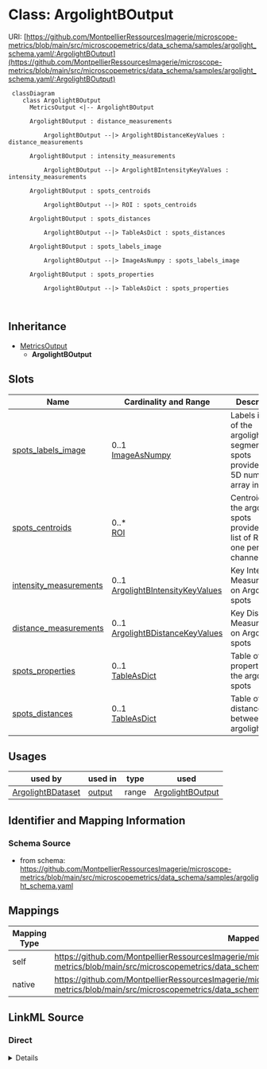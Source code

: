 # Class: ArgolightBOutput



URI: [https://github.com/MontpellierRessourcesImagerie/microscope-metrics/blob/main/src/microscopemetrics/data_schema/samples/argolight_schema.yaml/:ArgolightBOutput](https://github.com/MontpellierRessourcesImagerie/microscope-metrics/blob/main/src/microscopemetrics/data_schema/samples/argolight_schema.yaml/:ArgolightBOutput)




```mermaid
 classDiagram
    class ArgolightBOutput
      MetricsOutput <|-- ArgolightBOutput
      
      ArgolightBOutput : distance_measurements
        
          ArgolightBOutput --|> ArgolightBDistanceKeyValues : distance_measurements
        
      ArgolightBOutput : intensity_measurements
        
          ArgolightBOutput --|> ArgolightBIntensityKeyValues : intensity_measurements
        
      ArgolightBOutput : spots_centroids
        
          ArgolightBOutput --|> ROI : spots_centroids
        
      ArgolightBOutput : spots_distances
        
          ArgolightBOutput --|> TableAsDict : spots_distances
        
      ArgolightBOutput : spots_labels_image
        
          ArgolightBOutput --|> ImageAsNumpy : spots_labels_image
        
      ArgolightBOutput : spots_properties
        
          ArgolightBOutput --|> TableAsDict : spots_properties
        
      
```





## Inheritance
* [MetricsOutput](MetricsOutput.md)
    * **ArgolightBOutput**



## Slots

| Name | Cardinality and Range | Description | Inheritance |
| ---  | --- | --- | --- |
| [spots_labels_image](spots_labels_image.md) | 0..1 <br/> [ImageAsNumpy](ImageAsNumpy.md) | Labels image of the argolight segmented spots provided as a 5D numpy array in... | direct |
| [spots_centroids](spots_centroids.md) | 0..* <br/> [ROI](ROI.md) | Centroids of the argolight spots provided as a list of ROIs, one per channel | direct |
| [intensity_measurements](intensity_measurements.md) | 0..1 <br/> [ArgolightBIntensityKeyValues](ArgolightBIntensityKeyValues.md) | Key Intensity Measurements on Argolight spots | direct |
| [distance_measurements](distance_measurements.md) | 0..1 <br/> [ArgolightBDistanceKeyValues](ArgolightBDistanceKeyValues.md) | Key Distance Measurements on Argolight spots | direct |
| [spots_properties](spots_properties.md) | 0..1 <br/> [TableAsDict](TableAsDict.md) | Table of properties of the argolight spots | direct |
| [spots_distances](spots_distances.md) | 0..1 <br/> [TableAsDict](TableAsDict.md) | Table of distances between argolight spots | direct |





## Usages

| used by | used in | type | used |
| ---  | --- | --- | --- |
| [ArgolightBDataset](ArgolightBDataset.md) | [output](output.md) | range | [ArgolightBOutput](ArgolightBOutput.md) |






## Identifier and Mapping Information







### Schema Source


* from schema: https://github.com/MontpellierRessourcesImagerie/microscope-metrics/blob/main/src/microscopemetrics/data_schema/samples/argolight_schema.yaml





## Mappings

| Mapping Type | Mapped Value |
| ---  | ---  |
| self | https://github.com/MontpellierRessourcesImagerie/microscope-metrics/blob/main/src/microscopemetrics/data_schema/samples/argolight_schema.yaml/:ArgolightBOutput |
| native | https://github.com/MontpellierRessourcesImagerie/microscope-metrics/blob/main/src/microscopemetrics/data_schema/samples/argolight_schema.yaml/:ArgolightBOutput |





## LinkML Source

<!-- TODO: investigate https://stackoverflow.com/questions/37606292/how-to-create-tabbed-code-blocks-in-mkdocs-or-sphinx -->

### Direct

<details>
```yaml
name: ArgolightBOutput
from_schema: https://github.com/MontpellierRessourcesImagerie/microscope-metrics/blob/main/src/microscopemetrics/data_schema/samples/argolight_schema.yaml
is_a: MetricsOutput
attributes:
  spots_labels_image:
    name: spots_labels_image
    description: Labels image of the argolight segmented spots provided as a 5D numpy
      array in the order TZYXC. Image intensities correspond to roi labels
    from_schema: https://github.com/MontpellierRessourcesImagerie/microscope-metrics/blob/main/src/microscopemetrics/data_schema/samples/argolight_schema.yaml
    rank: 1000
    multivalued: false
    range: ImageAsNumpy
    required: false
  spots_centroids:
    name: spots_centroids
    description: Centroids of the argolight spots provided as a list of ROIs, one
      per channel
    from_schema: https://github.com/MontpellierRessourcesImagerie/microscope-metrics/blob/main/src/microscopemetrics/data_schema/samples/argolight_schema.yaml
    rank: 1000
    multivalued: true
    range: ROI
    required: false
  intensity_measurements:
    name: intensity_measurements
    description: Key Intensity Measurements on Argolight spots
    from_schema: https://github.com/MontpellierRessourcesImagerie/microscope-metrics/blob/main/src/microscopemetrics/data_schema/samples/argolight_schema.yaml
    rank: 1000
    multivalued: false
    range: ArgolightBIntensityKeyValues
    required: false
  distance_measurements:
    name: distance_measurements
    description: Key Distance Measurements on Argolight spots
    from_schema: https://github.com/MontpellierRessourcesImagerie/microscope-metrics/blob/main/src/microscopemetrics/data_schema/samples/argolight_schema.yaml
    rank: 1000
    multivalued: false
    range: ArgolightBDistanceKeyValues
    required: false
  spots_properties:
    name: spots_properties
    description: Table of properties of the argolight spots
    from_schema: https://github.com/MontpellierRessourcesImagerie/microscope-metrics/blob/main/src/microscopemetrics/data_schema/samples/argolight_schema.yaml
    rank: 1000
    multivalued: false
    range: TableAsDict
    required: false
  spots_distances:
    name: spots_distances
    description: Table of distances between argolight spots
    from_schema: https://github.com/MontpellierRessourcesImagerie/microscope-metrics/blob/main/src/microscopemetrics/data_schema/samples/argolight_schema.yaml
    rank: 1000
    multivalued: false
    range: TableAsDict
    required: false

```
</details>

### Induced

<details>
```yaml
name: ArgolightBOutput
from_schema: https://github.com/MontpellierRessourcesImagerie/microscope-metrics/blob/main/src/microscopemetrics/data_schema/samples/argolight_schema.yaml
is_a: MetricsOutput
attributes:
  spots_labels_image:
    name: spots_labels_image
    description: Labels image of the argolight segmented spots provided as a 5D numpy
      array in the order TZYXC. Image intensities correspond to roi labels
    from_schema: https://github.com/MontpellierRessourcesImagerie/microscope-metrics/blob/main/src/microscopemetrics/data_schema/samples/argolight_schema.yaml
    rank: 1000
    multivalued: false
    alias: spots_labels_image
    owner: ArgolightBOutput
    domain_of:
    - ArgolightBOutput
    range: ImageAsNumpy
    required: false
  spots_centroids:
    name: spots_centroids
    description: Centroids of the argolight spots provided as a list of ROIs, one
      per channel
    from_schema: https://github.com/MontpellierRessourcesImagerie/microscope-metrics/blob/main/src/microscopemetrics/data_schema/samples/argolight_schema.yaml
    rank: 1000
    multivalued: true
    alias: spots_centroids
    owner: ArgolightBOutput
    domain_of:
    - ArgolightBOutput
    range: ROI
    required: false
  intensity_measurements:
    name: intensity_measurements
    description: Key Intensity Measurements on Argolight spots
    from_schema: https://github.com/MontpellierRessourcesImagerie/microscope-metrics/blob/main/src/microscopemetrics/data_schema/samples/argolight_schema.yaml
    rank: 1000
    multivalued: false
    alias: intensity_measurements
    owner: ArgolightBOutput
    domain_of:
    - ArgolightBOutput
    range: ArgolightBIntensityKeyValues
    required: false
  distance_measurements:
    name: distance_measurements
    description: Key Distance Measurements on Argolight spots
    from_schema: https://github.com/MontpellierRessourcesImagerie/microscope-metrics/blob/main/src/microscopemetrics/data_schema/samples/argolight_schema.yaml
    rank: 1000
    multivalued: false
    alias: distance_measurements
    owner: ArgolightBOutput
    domain_of:
    - ArgolightBOutput
    range: ArgolightBDistanceKeyValues
    required: false
  spots_properties:
    name: spots_properties
    description: Table of properties of the argolight spots
    from_schema: https://github.com/MontpellierRessourcesImagerie/microscope-metrics/blob/main/src/microscopemetrics/data_schema/samples/argolight_schema.yaml
    rank: 1000
    multivalued: false
    alias: spots_properties
    owner: ArgolightBOutput
    domain_of:
    - ArgolightBOutput
    range: TableAsDict
    required: false
  spots_distances:
    name: spots_distances
    description: Table of distances between argolight spots
    from_schema: https://github.com/MontpellierRessourcesImagerie/microscope-metrics/blob/main/src/microscopemetrics/data_schema/samples/argolight_schema.yaml
    rank: 1000
    multivalued: false
    alias: spots_distances
    owner: ArgolightBOutput
    domain_of:
    - ArgolightBOutput
    range: TableAsDict
    required: false

```
</details>